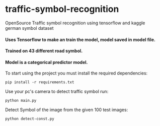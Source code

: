 # traffic-symbol-recognition
OpenSource Traffic symbol recognition using tensorflow and kaggle german symbol dataset


#### Uses Tensorflow to make an train the model, model saved in model file.

#### Trained on 43 different road symbol.

#### Model is a categorical predictor model.

To start using the project you must install the required dependencies:
```Install dependencies
pip install -r requirements.txt
```

Use your pc's camera to detect traffic symbol run:
```Start camera recogniton
python main.py
```
Detect Symbol of the image from the given 100 test images:
```Detect symbol form image from the given 100 test images
python detect-const.py
```
